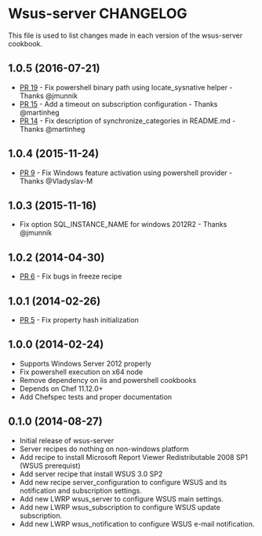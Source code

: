 Wsus-server CHANGELOG
==============
This file is used to list changes made in each version of the wsus-server cookbook.

1.0.5 (2016-07-21)
------------------
- [PR 19](https://github.com/criteo-cookbooks/wsus-server/pull/19) - Fix powershell binary path using locate_sysnative helper - Thanks @jmunnik
- [PR 15](https://github.com/criteo-cookbooks/wsus-server/pull/15) - Add a timeout on subscription configuration - Thanks @martinheg
- [PR 14](https://github.com/criteo-cookbooks/wsus-server/pull/14) - Fix description of synchronize_categories in README.md - Thanks @martinheg

1.0.4 (2015-11-24)
------------------
- [PR 9](https://github.com/criteo-cookbooks/wsus-server/pull/9) - Fix Windows feature activation using powershell provider - Thanks @Vladyslav-M

1.0.3 (2015-11-16)
------------------
-  Fix option SQL_INSTANCE_NAME for windows 2012R2 - Thanks @jmunnik

1.0.2 (2014-04-30)
------------------
- [PR 6](https://github.com/criteo-cookbooks/wsus-server/pull/6) - Fix bugs in freeze recipe

1.0.1 (2014-02-26)
------------------
- [PR 5](https://github.com/criteo-cookbooks/wsus-server/pull/5) - Fix property hash initialization

1.0.0 (2014-02-24)
------------------
- Supports Windows Server 2012 properly
- Fix powershell execution on x64 node
- Remove dependency on iis and powershell cookbooks
- Depends on Chef 11.12.0+
- Add Chefspec tests and proper documentation

0.1.0 (2014-08-27)
------------------
- Initial release of wsus-server
- Server recipes do nothing on non-windows platform
- Add recipe to install Microsoft Report Viewer Redistributable 2008 SP1 (WSUS prerequist)
- Add server recipe that install WSUS 3.0 SP2
- Add new recipe server_configuration to configure WSUS and its notification and subscription settings.
- Add new LWRP wsus_server to configure WSUS main settings.
- Add new LWRP wsus_subscription to configure WSUS update subscription.
- Add new LWRP wsus_notification to configure WSUS e-mail notification.
